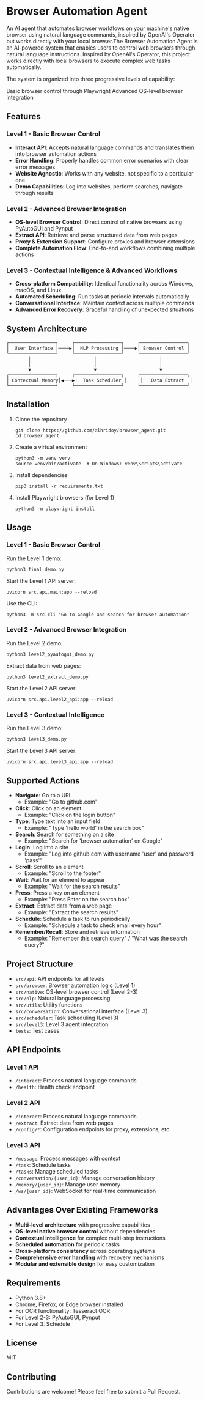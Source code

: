 # Browser Automation Agent

An AI agent that automates browser workflows on your machine's native browser using natural language commands, inspired by OpenAI's Operator but works directly with your local browser.The Browser Automation Agent is an AI-powered system that enables users to control web browsers through natural language instructions. Inspired by OpenAI's Operator, this project works directly with local browsers to execute complex web tasks automatically.

The system is organized into three progressive levels of capability:

Basic browser control through Playwright
Advanced OS-level browser integration


## Features

### Level 1 - Basic Browser Control
- **Interact API**: Accepts natural language commands and translates them into browser automation actions
- **Error Handling**: Properly handles common error scenarios with clear error messages
- **Website Agnostic**: Works with any website, not specific to a particular one
- **Demo Capabilities**: Log into websites, perform searches, navigate through results

### Level 2 - Advanced Browser Integration
- **OS-level Browser Control**: Direct control of native browsers using PyAutoGUI and Pynput
- **Extract API**: Retrieve and parse structured data from web pages
- **Proxy & Extension Support**: Configure proxies and browser extensions
- **Complete Automation Flow**: End-to-end workflows combining multiple actions

### Level 3 - Contextual Intelligence & Advanced Workflows
- **Cross-platform Compatibility**: Identical functionality across Windows, macOS, and Linux
- **Automated Scheduling**: Run tasks at periodic intervals automatically
- **Conversational Interface**: Maintain context across multiple commands
- **Advanced Error Recovery**: Graceful handling of unexpected situations

## System Architecture

```
┌─────────────────┐     ┌─────────────────┐     ┌─────────────────┐
│  User Interface │────▶│  NLP Processing │────▶│ Browser Control │
└─────────────────┘     └─────────────────┘     └─────────────────┘
        │                       │                       │
        │                       │                       │
        ▼                       ▼                       ▼
┌─────────────────┐     ┌─────────────────┐     ┌─────────────────┐
│ Contextual Memory│◀───▶│  Task Scheduler │     │   Data Extract  │
└─────────────────┘     └─────────────────┘     └─────────────────┘
```

## Installation

1. Clone the repository
   ```
   git clone https://github.com/alhridoy/browser_agent.git
   cd browser_agent
   ```

2. Create a virtual environment
   ```
   python3 -m venv venv
   source venv/bin/activate  # On Windows: venv\Scripts\activate
   ```

3. Install dependencies
   ```
   pip3 install -r requirements.txt
   ```

4. Install Playwright browsers (for Level 1)
   ```
   python3 -m playwright install
   ```

## Usage

### Level 1 - Basic Browser Control

Run the Level 1 demo:
```
python3 final_demo.py
```

Start the Level 1 API server:
```
uvicorn src.api.main:app --reload
```

Use the CLI:
```
python3 -m src.cli "Go to Google and search for browser automation"
```

### Level 2 - Advanced Browser Integration

Run the Level 2 demo:
```
python3 level2_pyautogui_demo.py
```

Extract data from web pages:
```
python3 level2_extract_demo.py
```

Start the Level 2 API server:
```
uvicorn src.api.level2_api:app --reload
```

### Level 3 - Contextual Intelligence

Run the Level 3 demo:
```
python3 level3_demo.py
```

Start the Level 3 API server:
```
uvicorn src.api.level3_api:app --reload
```

## Supported Actions

- **Navigate**: Go to a URL
  - Example: "Go to github.com"
- **Click**: Click on an element
  - Example: "Click on the login button"
- **Type**: Type text into an input field
  - Example: "Type 'hello world' in the search box"
- **Search**: Search for something on a site
  - Example: "Search for 'browser automation' on Google"
- **Login**: Log into a site
  - Example: "Log into github.com with username 'user' and password 'pass'"
- **Scroll**: Scroll to an element
  - Example: "Scroll to the footer"
- **Wait**: Wait for an element to appear
  - Example: "Wait for the search results"
- **Press**: Press a key on an element
  - Example: "Press Enter on the search box"
- **Extract**: Extract data from a web page
  - Example: "Extract the search results"
- **Schedule**: Schedule a task to run periodically
  - Example: "Schedule a task to check email every hour"
- **Remember/Recall**: Store and retrieve information
  - Example: "Remember this search query" / "What was the search query?"

## Project Structure

- `src/api`: API endpoints for all levels
- `src/browser`: Browser automation logic (Level 1)
- `src/native`: OS-level browser control (Level 2-3)
- `src/nlp`: Natural language processing
- `src/utils`: Utility functions
- `src/conversation`: Conversational interface (Level 3)
- `src/scheduler`: Task scheduling (Level 3)
- `src/level3`: Level 3 agent integration
- `tests`: Test cases

## API Endpoints

### Level 1 API
- `/interact`: Process natural language commands
- `/health`: Health check endpoint

### Level 2 API
- `/interact`: Process natural language commands
- `/extract`: Extract data from web pages
- `/config/*`: Configuration endpoints for proxy, extensions, etc.

### Level 3 API
- `/message`: Process messages with context
- `/task`: Schedule tasks
- `/tasks`: Manage scheduled tasks
- `/conversation/{user_id}`: Manage conversation history
- `/memory/{user_id}`: Manage user memory
- `/ws/{user_id}`: WebSocket for real-time communication

## Advantages Over Existing Frameworks

- **Multi-level architecture** with progressive capabilities
- **OS-level native browser control** without dependencies
- **Contextual intelligence** for complex multi-step instructions
- **Scheduled automation** for periodic tasks
- **Cross-platform consistency** across operating systems
- **Comprehensive error handling** with recovery mechanisms
- **Modular and extensible design** for easy customization

## Requirements

- Python 3.8+
- Chrome, Firefox, or Edge browser installed
- For OCR functionality: Tesseract OCR
- For Level 2-3: PyAutoGUI, Pynput
- For Level 3: Schedule

## License

MIT

## Contributing

Contributions are welcome! Please feel free to submit a Pull Request.
